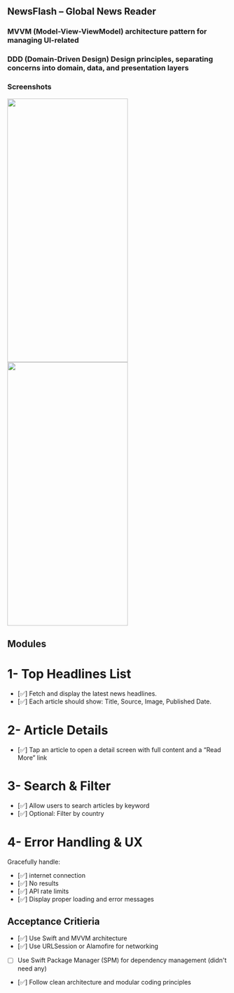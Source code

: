 ## NewsFlash – Global News Reader

### MVVM (Model-View-ViewModel) architecture pattern for managing UI-related
### DDD (Domain-Driven Design) Design principles, separating concerns into domain, data, and presentation layers

### Screenshots
<p float="left">
  <img src= "https://github.com/user-attachments/assets/3dad85d5-ca61-4b16-810f-888bd200134d" width="275" height="600"/>
  <img src= "https://github.com/user-attachments/assets/64b62dac-dd61-410f-8840-99e3bbfd090d" width="275" height="600"/>
</p>

## Modules
# 1- Top Headlines List
- [✅] Fetch and display the latest news headlines.
- [✅] Each article should show: Title, Source, Image, Published Date.

# 2- Article Details
- [✅] Tap an article to open a detail screen with full content and a “Read More” link

# 3- Search & Filter
- [✅] Allow users to search articles by keyword
- [✅] Optional: Filter by country

# 4- Error Handling & UX
Gracefully handle:
- [✅]  internet connection
- [✅]  No results
- [✅]  API rate limits
- [✅]  Display proper loading and error messages


## Acceptance Critieria
- [✅] Use Swift and MVVM architecture
- [✅] Use URLSession or Alamofire for networking
- [ ]  Use Swift Package Manager (SPM) for dependency management (didn't need any)
- [✅] Follow clean architecture and modular coding principles
